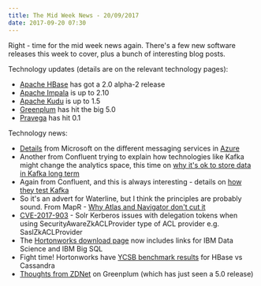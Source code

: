 ```yaml
---
title: The Mid Week News - 20/09/2017
date: 2017-09-20 07:30
---
```

Right - time for the mid week news again.  There's a few new software releases this week to cover, plus a bunch of interesting blog posts.
<!--more-->

Technology updates (details are on the relevant technology pages):

* [Apache HBase](/technologies/apache-hbase) has got a 2.0 alpha-2 release
* [Apache Impala](/technologies/apache-impala) is up to 2.10
* [Apache Kudu](/technologies/apache-kudu) is up to 1.5
* [Greenplum](/technologies/greenplum/) has hit the big 5.0
* [Pravega](/technologies/pravega/) has hit 0.1

Technology news:

* [Details](https://azure.microsoft.com/en-us/blog/events-data-points-and-messages-choosing-the-right-azure-messaging-service-for-your-data/) from Microsoft on the different messaging services in [Azure](/tech-vendors/microsoft-azure/)
* Another from Confluent trying to explain how technologies like Kafka might change the analytics space, this time on [why it's ok to store data in Kafka long term](https://www.confluent.io/blog/okay-store-data-apache-kafka/)
* Again from Confluent, and this is always interesting - details on [how they test Kafka](https://www.confluent.io/blog/apache-kafka-tested/)
* So it's an advert for Waterline, but I think the principles are probably sound.  From MapR - [Why Atlas and Navigator don't cut it](https://mapr.com/blog/why-atlas-and-navigator-dont-cut-it/)
* [CVE-2017-903](https://cve.mitre.org/cgi-bin/cvename.cgi?name=CVE-2017-9803) - Solr Kerberos issues with delegation tokens when using SecurityAwareZkACLProvider type of ACL provider e.g. SaslZkACLProvider
* The [Hortonworks download page](https://hortonworks.com/downloads/) now includes links for IBM Data Science and IBM Big SQL
* Fight time!  Hortonworks have [YCSB benchmark results](https://hortonworks.com/blog/hbase-cassandra-benchmark/) for HBase vs Cassandra
* [Thoughts from ZDNet](http://www.zdnet.com/article/pivotal-greenplum-is-alive-and-kicking/) on Greenplum (which has just seen a 5.0 release)